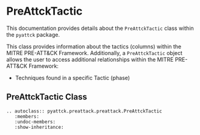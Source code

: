# PreAttckTactic

This documentation provides details about the `PreAttckTactic` class within the `pyattck` package.

This class provides information about the tactics (columns) within the MITRE PRE-ATT&CK Framework.  Additionally, a `PreAttckTactic` object allows the user to access additional relationships within the MITRE PRE-ATT&CK Framework:

* Techniques found in a specific Tactic (phase)

## PreAttckTactic Class

```eval_rst
.. autoclass:: pyattck.preattack.preattack.PreAttckTactic
   :members:
   :undoc-members:
   :show-inheritance:
```